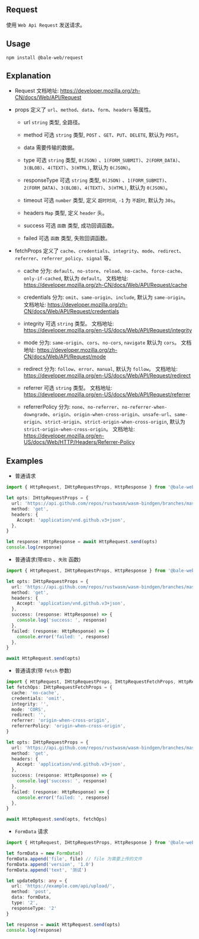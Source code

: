 ## Request

使用 `Web Api Request` 发送请求。

## Usage

```shell
npm install @bale-web/request
```

## Explanation

- Request
  文档地址: https://developer.mozilla.org/zh-CN/docs/Web/API/Request

- props
  定义了 `url`、`method`、`data`、`form`、`headers` 等属性。

  - url
    `string` 类型, 全路径。

  - method
    可选 `string` 类型, `POST` 、`GET`、`PUT`、`DELETE`, 默认为 `POST`。

  - data
    需要传输的数据。

  - type
    可选 `string` 类型, `0(JSON)` 、`1(FORM_SUBMIT)`、`2(FORM_DATA)`、`3(BLOB)`、`4(TEXT)`、`3(HTML)`, 默认为 `0(JSON)`。

  - responseType
    可选 `string` 类型, `0(JSON)` 、`1(FORM_SUBMIT)`、`2(FORM_DATA)`、`3(BLOB)`、`4(TEXT)`、`3(HTML)`, 默认为 `0(JSON)`。

  - timeout
    可选 `number` 类型, 定义 `超时时间`, `-1` 为 `不超时`, 默认为 `30s`。

  - headers
    `Map` 类型, 定义 `header` 头。

  - success
    可选 `函数` 类型, 成功回调函数。

  - failed
    可选 `函数` 类型, 失败回调函数。

- fetchProps
  定义了 `cache`、`credentials`、`integrity`、`mode`、`redirect`、`referrer`、`referrer_policy`、`signal` 等。

  - cache
    分为: `default`、`no-store`、`reload`、`no-cache`、`force-cache`、`only-if-cached`, 默认为 `default`。
    文档地址: https://developer.mozilla.org/zh-CN/docs/Web/API/Request/cache

  - credentials
    分为: `omit`、`same-origin`、`include`, 默认为 `same-origin`。
    文档地址: https://developer.mozilla.org/zh-CN/docs/Web/API/Request/credentials

  - integrity
    可选 `string` 类型。
    文档地址: https://developer.mozilla.org/en-US/docs/Web/API/Request/integrity

  - mode
    分为: `same-origin`、`cors`、`no-cors`, `navigate` 默认为 `cors`。
    文档地址: https://developer.mozilla.org/zh-CN/docs/Web/API/Request/mode

  - redirect
    分为: `follow`、`error`、`manual`, 默认为 `follow`。
    文档地址: https://developer.mozilla.org/en-US/docs/Web/API/Request/redirect

  - referrer
    可选 `string` 类型。
    文档地址: https://developer.mozilla.org/en-US/docs/Web/API/Request/referrer

  - referrerPolicy
    分为: `none`、`no-referrer`、`no-referrer-when-downgrade`、`origin`、`origin-when-cross-origin`、`unsafe-url`、`same-origin`、`strict-origin`、`strict-origin-when-cross-origin`, 默认为 `strict-origin-when-cross-origin`。
    文档地址: https://developer.mozilla.org/en-US/docs/Web/HTTP/Headers/Referrer-Policy

## Examples

- 普通请求

```ts
import { HttpRequest, IHttpRequestProps, HttpResponse } from '@bale-web/request'

let opts: IHttpRequestProps = {
  url: 'https://api.github.com/repos/rustwasm/wasm-bindgen/branches/master',
  method: 'get',
  headers: {
    Accept: 'application/vnd.github.v3+json',
  },
}

let response: HttpResponse = await HttpRequest.send(opts)
console.log(response)
```

- 普通请求(带`成功` 、`失败` 函数)

```ts
import { HttpRequest, IHttpRequestProps, HttpResponse } from '@bale-web/request'

let opts: IHttpRequestProps = {
  url: 'https://api.github.com/repos/rustwasm/wasm-bindgen/branches/master',
  method: 'get',
  headers: {
    Accept: 'application/vnd.github.v3+json',
  },
  success: (response: HttpResponse) => {
    console.log('success: ', response)
  },
  failed: (response: HttpResponse) => {
    console.error('failed: ', response)
  },
}

await HttpRequest.send(opts)
```

- 普通请求(带 `fetch` 参数)

```ts
import { HttpRequest, IHttpRequestProps, IHttpRequestFetchProps, HttpResponse } from '@bale-web/request'
let fetchOps: IHttpRequestFetchProps = {
  cache: 'no-cache',
  credentials: 'omit',
  integrity: '',
  mode: 'CORS',
  redirect: '',
  referrer: 'origin-when-cross-origin',
  referrerPolicy: 'origin-when-cross-origin',
}

let opts: IHttpRequestProps = {
  url: 'https://api.github.com/repos/rustwasm/wasm-bindgen/branches/master',
  method: 'get',
  headers: {
    Accept: 'application/vnd.github.v3+json',
  },
  success: (response: HttpResponse) => {
    console.log('success: ', response)
  },
  failed: (response: HttpResponse) => {
    console.error('failed: ', response)
  },
}

await HttpRequest.send(opts, fetchOps)
```

- `FormData` 请求

```ts
import { HttpRequest, IHttpRequestProps, HttpResponse } from '@bale-web/request'

let formData = new FormData()
formData.append('file', file) // file 为需要上传的文件
formData.append('version', '1.0')
formData.append('text', '测试')

let updateOpts: any = {
  url: 'https://example.com/api/upload/',
  method: 'post',
  data: formData,
  type: '2',
  responseType: '2'
}

let response = await HttpRequest.send(opts)
console.log(response)
```
